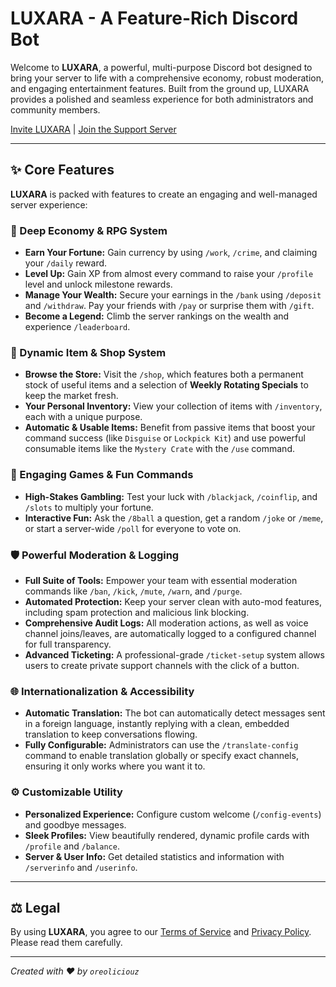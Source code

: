 # LUXARA - A Feature-Rich Discord Bot

Welcome to **LUXARA**, a powerful, multi-purpose Discord bot designed to bring your server to life with a comprehensive economy, robust moderation, and engaging entertainment features. Built from the ground up, LUXARA provides a polished and seamless experience for both administrators and community members.

[Invite LUXARA](https://discord.com/api/oauth2/authorize?client_id=967589433828311080&permissions=8&scope=bot%20applications.commands) | [Join the Support Server](https://discord.gg/asRaJG9zCc)

---

## ✨ Core Features

**LUXARA** is packed with features to create an engaging and well-managed server experience:

### 💸 Deep Economy & RPG System
*   **Earn Your Fortune:** Gain currency by using `/work`, `/crime`, and claiming your `/daily` reward.
*   **Level Up:** Gain XP from almost every command to raise your `/profile` level and unlock milestone rewards.
*   **Manage Your Wealth:** Secure your earnings in the `/bank` using `/deposit` and `/withdraw`. Pay your friends with `/pay` or surprise them with `/gift`.
*   **Become a Legend:** Climb the server rankings on the wealth and experience `/leaderboard`.

### 🛒 Dynamic Item & Shop System
*   **Browse the Store:** Visit the `/shop`, which features both a permanent stock of useful items and a selection of **Weekly Rotating Specials** to keep the market fresh.
*   **Your Personal Inventory:** View your collection of items with `/inventory`, each with a unique purpose.
*   **Automatic & Usable Items:** Benefit from passive items that boost your command success (like `Disguise` or `Lockpick Kit`) and use powerful consumable items like the `Mystery Crate` with the `/use` command.

### 🎲 Engaging Games & Fun Commands
*   **High-Stakes Gambling:** Test your luck with `/blackjack`, `/coinflip`, and `/slots` to multiply your fortune.
*   **Interactive Fun:** Ask the `/8ball` a question, get a random `/joke` or `/meme`, or start a server-wide `/poll` for everyone to vote on.

### 🛡️ Powerful Moderation & Logging
*   **Full Suite of Tools:** Empower your team with essential moderation commands like `/ban`, `/kick`, `/mute`, `/warn`, and `/purge`.
*   **Automated Protection:** Keep your server clean with auto-mod features, including spam protection and malicious link blocking.
*   **Comprehensive Audit Logs:** All moderation actions, as well as voice channel joins/leaves, are automatically logged to a configured channel for full transparency.
*   **Advanced Ticketing:** A professional-grade `/ticket-setup` system allows users to create private support channels with the click of a button.

### 🌐 Internationalization & Accessibility
*   **Automatic Translation:** The bot can automatically detect messages sent in a foreign language, instantly replying with a clean, embedded translation to keep conversations flowing.
*   **Fully Configurable:** Administrators can use the `/translate-config` command to enable translation globally or specify exact channels, ensuring it only works where you want it to.

### ⚙️ Customizable Utility
*   **Personalized Experience:** Configure custom welcome (`/config-events`) and goodbye messages.
*   **Sleek Profiles:** View beautifully rendered, dynamic profile cards with `/profile` and `/balance`.
*   **Server & User Info:** Get detailed statistics and information with `/serverinfo` and `/userinfo`.

---

## ⚖️ Legal

By using **LUXARA**, you agree to our [Terms of Service](https://github.com/OreOliciouZ/MSBot/blob/main/ToS.md) and [Privacy Policy](https://github.com/OreOliciouZ/MSBot/blob/main/PP.md). Please read them carefully.

---
*Created with ❤️ by `oreoliciouz`*
